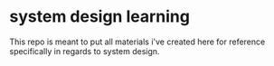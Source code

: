 # system design learning
This repo is meant to put all materials i've created here for reference specifically in regards to system design.
